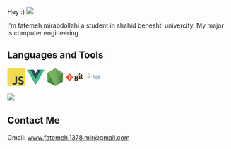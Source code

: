  Hey :) <img src="https://media.giphy.com/media/hvRJCLFzcasrR4ia7z/giphy.gif" width="25px">

i'm fatemeh mirabdollahi a student in shahid beheshti univercity.
My major is computer engineering.

## Languages and Tools

<code><img height="40" src="https://raw.githubusercontent.com/github/explore/80688e429a7d4ef2fca1e82350fe8e3517d3494d/topics/javascript/javascript.png"></code>
<code><img height="40" src="https://raw.githubusercontent.com/github/explore/80688e429a7d4ef2fca1e82350fe8e3517d3494d/topics/vue/vue.png"></code>
<code><img height="40" src="https://raw.githubusercontent.com/github/explore/80688e429a7d4ef2fca1e82350fe8e3517d3494d/topics/nodejs/nodejs.png"></code>
<code><img height="40" src="https://raw.githubusercontent.com/github/explore/80688e429a7d4ef2fca1e82350fe8e3517d3494d/topics/git/git.png"></code>
<code><img height="40" src="https://raw.githubusercontent.com/github/explore/80688e429a7d4ef2fca1e82350fe8e3517d3494d/topics/java/java.png"></code>



<img src="https://github-readme-stats.vercel.app/api/top-langs/?username=fatemehMirabdollahi&layout=compact"  />

## Contact Me
 Gmail: www.fatemeh.1378.mir@gmail.com
